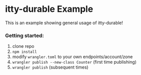 # itty-durable Example

This is an example showing general usage of itty-durable!

### Getting started:
1. clone repo
2. `npm install`
3. modify `wrangler.toml` to your own endpoints/account/zone
4. `wrangler publish --new-class Counter` (first time publishing)
5. `wrangler publish` (subsequent times)
